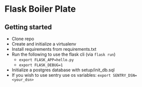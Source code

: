 # Flask Boiler Plate

## Getting started

* Clone repo
* Create and initialize a virtualenv
* Install requirements from requirements.txt
* Run the following to use the flask cli (via `flask run`)
    * `export FLASK_APP=hello.py`
    * `export FLASK_DEBUG=1`
* Initialize a postgres database with setup/init_db.sql
* If you wish to use sentry use os variables: `export SENTRY_DSN=<your_dsn>`